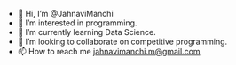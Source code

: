 - 👋 Hi, I’m @JahnaviManchi
- 👀 I’m interested in programming.
- 🌱 I’m currently learning Data Science.
- 💞️ I’m looking to collaborate on competitive programming.
- 📫 How to reach me jahnavimanchi.m@gmail.com

<!---
JahnaviManchi/JahnaviManchi is a ✨ special ✨ repository because its `README.md` (this file) appears on your GitHub profile.
You can click the Preview link to take a look at your changes.
--->
